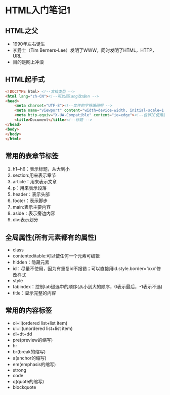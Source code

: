 # HTML入门笔记1


## HTML之父
* 1990年左右诞生
* 李爵士（Tim Berners-Lee）发明了WWW，同时发明了HTML，HTTP，URL
* 目的是网上冲浪
## HTML起手式
```html
<!DOCTYPE html>	<!--文档类型 -->
<html lang="zh-CN"><!--可以把lang改成en -->
<head>
    <meta charset="UTF-8"><!--文件的字符编码啊 -->
    <meta name="viewport" content="width=device-width, initial-scale=1.0, minimum-scale=1.0, maximum-scale=1.0, user-scalable=no"><!--禁用缩放，兼容手机-->
    <meta http-equiv="X-UA-Compatible" content="ie=edge"><!--告诉IE使用最新内核 -->
    <title>Document</title><!--标题 -->
</head>
<body>
</body>
</html>
```
## 常用的表章节标签
1. h1~h6：表示标题，从大到小
2. section:用来表示章节
3. article：用来表示文章
4. p：用来表示段落
5. header：表示头部
6. footer：表示脚步
7. main:表示主要内容
8. aside：表示旁边内容
9. div:表示划分
    


## 全局属性(所有元素都有的属性)

* class 
* contenteditable:可以使任何一个元素可编辑
* hidden：隐藏元素
* id：尽量不使用，因为有重复id不报错；可以直接用id.style.border='xxx'修改样式
* style
* tabindex：控制tab键选中的顺序(从小到大的顺序，0表示最后，-1表示不选)
* title：显示完整的内容


## 常用的内容标签
* ol+li(ordered list+list item)
* ul+li(unordered list+list item)
* dl+dt+dd
* pre(preview的缩写)
* hr
* br(break的缩写)
* a(anchor的缩写)
* em(emphasis的缩写)
* strong
* code
* q(quote的缩写)
* blockquote




